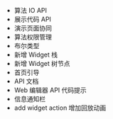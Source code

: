 - 算法 IO API
- 展示代码 API
- 演示页面协同
- 算法权限管理
- 布尔类型
- 新增 Widget 栈
- 新增 Widget 树节点
- 首页引导
- API 文档
- Web 编辑器 API 代码提示
- 信息通知栏
- add widget action 增加回放动画